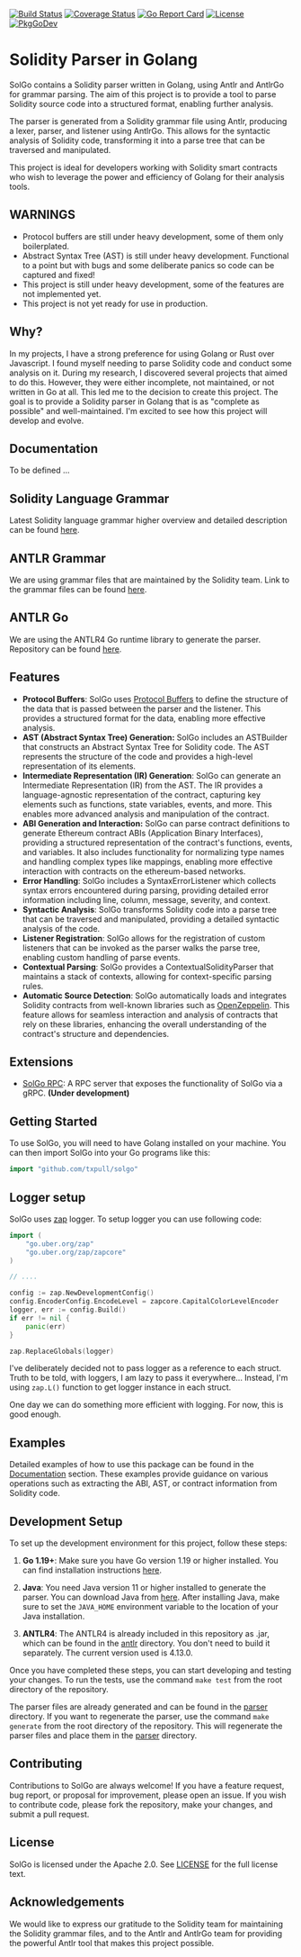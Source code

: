 [![Build Status](https://app.travis-ci.com/txpull/solgo.svg?branch=main)](https://app.travis-ci.com/txpull/solgo)
[![Coverage Status](https://coveralls.io/repos/github/txpull/solgo/badge.svg?branch=main)](https://coveralls.io/github/txpull/solgo?branch=main)
[![Go Report Card](https://goreportcard.com/badge/github.com/txpull/solgo)](https://goreportcard.com/report/github.com/txpull/solgo)
[![License](https://img.shields.io/badge/License-Apache_2.0-blue.svg)](https://opensource.org/licenses/Apache-2.0)
[![PkgGoDev](https://pkg.go.dev/badge/github.com/txpull/solgo)](https://pkg.go.dev/github.com/txpull/solgo)

# Solidity Parser in Golang

SolGo contains a Solidity parser written in Golang, using Antlr and AntlrGo for grammar parsing. The aim of this project is to provide a tool to parse Solidity source code into a structured format, enabling further analysis.

The parser is generated from a Solidity grammar file using Antlr, producing a lexer, parser, and listener using AntlrGo. This allows for the syntactic analysis of Solidity code, transforming it into a parse tree that can be traversed and manipulated.

This project is ideal for developers working with Solidity smart contracts who wish to leverage the power and efficiency of Golang for their analysis tools.

## WARNINGS

- Protocol buffers are still under heavy development, some of them only boilerplated.
- Abstract Syntax Tree (AST) is still under heavy development. Functional to a point but with bugs and some
  deliberate panics so code can be captured and fixed!
- This project is still under heavy development, some of the features are not implemented yet.
- This project is not yet ready for use in production.

## Why?

In my projects, I have a strong preference for using Golang or Rust over Javascript. I found myself needing to parse Solidity code and conduct some analysis on it. During my research, I discovered several projects that aimed to do this. However, they were either incomplete, not maintained, or not written in Go at all. This led me to the decision to create this project. The goal is to provide a Solidity parser in Golang that is as "complete as possible" and well-maintained. I'm excited to see how this project will develop and evolve.

## Documentation

To be defined ...

## Solidity Language Grammar

Latest Solidity language grammar higher overview and detailed description can be found [here](https://docs.soliditylang.org/en/v0.8.19/grammar.html).

## ANTLR Grammar

We are using grammar files that are maintained by the Solidity team.
Link to the grammar files can be found [here](https://github.com/ethereum/solidity/tree/develop/docs/grammar).

## ANTLR Go

We are using the ANTLR4 Go runtime library to generate the parser. Repository can be found [here](https://github.com/antlr4-go/antlr).


## Features

- **Protocol Buffers**: SolGo uses [Protocol Buffers](https://github.com/txpull/protos) to define the structure of the data that is passed between the parser and the listener. This provides a structured format for the data, enabling more effective analysis.
- **AST (Abstract Syntax Tree) Generation:** SolGo includes an ASTBuilder that constructs an Abstract Syntax Tree for Solidity code. The AST represents the structure of the code and provides a high-level representation of its elements.
- **Intermediate Representation (IR) Generation**: SolGo can generate an Intermediate Representation (IR) from the AST. The IR provides a language-agnostic representation of the contract, capturing key elements such as functions, state variables, events, and more. This enables more advanced analysis and manipulation of the contract.
- **ABI Generation and Interaction:** SolGo can parse contract definitions to generate Ethereum contract ABIs (Application Binary Interfaces), providing a structured representation of the contract's functions, events, and variables. It also includes functionality for normalizing type names and handling complex types like mappings, enabling more effective interaction with contracts on the ethereum-based networks.
- **Error Handling**: SolGo includes a SyntaxErrorListener which collects syntax errors encountered during parsing, providing detailed error information including line, column, message, severity, and context.
- **Syntactic Analysis**: SolGo transforms Solidity code into a parse tree that can be traversed and manipulated, providing a detailed syntactic analysis of the code.
- **Listener Registration**: SolGo allows for the registration of custom listeners that can be invoked as the parser walks the parse tree, enabling custom handling of parse events.
- **Contextual Parsing**: SolGo provides a ContextualSolidityParser that maintains a stack of contexts, allowing for context-specific parsing rules.
- **Automatic Source Detection**: SolGo automatically loads and integrates Solidity contracts from well-known libraries such as [OpenZeppelin](https://github.com/OpenZeppelin/openzeppelin-contracts). This feature allows for seamless interaction and analysis of contracts that rely on these libraries, enhancing the overall understanding of the contract's structure and dependencies.


## Extensions

- [SolGo RPC](https://github.com/txpull/solgo-rpc): A RPC server that exposes the functionality of SolGo via a gRPC. **(Under development)**


## Getting Started

To use SolGo, you will need to have Golang installed on your machine. You can then import SolGo into your Go programs like this:

```go
import "github.com/txpull/solgo"
```

## Logger setup

SolGo uses [zap](https://github.com/uber-go/zap) logger. To setup logger you can use following code:

```go
import (
	"go.uber.org/zap"
	"go.uber.org/zap/zapcore"
)

// ....

config := zap.NewDevelopmentConfig()
config.EncoderConfig.EncodeLevel = zapcore.CapitalColorLevelEncoder
logger, err := config.Build()
if err != nil {
	panic(err)
}

zap.ReplaceGlobals(logger)
```

I've deliberately decided not to pass logger as a reference to each struct. Truth to be told, with loggers, I am lazy to pass it everywhere... Instead, I'm using `zap.L()` function to get logger instance in each struct.

One day we can do something more efficient with logging. For now, this is good enough.

## Examples

Detailed examples of how to use this package can be found in the [Documentation](/docs/) section. These examples provide guidance on various operations such as extracting the ABI, AST, or contract information from Solidity code.


## Development Setup

To set up the development environment for this project, follow these steps:

1. **Go 1.19+**: Make sure you have Go version 1.19 or higher installed. You can find installation instructions [here](https://golang.org/doc/install).

2. **Java**: You need Java version 11 or higher installed to generate the parser. You can download Java from [here](https://www.oracle.com/java/technologies/javase-jdk11-downloads.html). After installing Java, make sure to set the `JAVA_HOME` environment variable to the location of your Java installation.

3. **ANTLR4**: The ANTLR4 is already included in this repository as .jar, which can be found in the [antlr](/antlr) directory. You don't need to build it separately. The current version used is 4.13.0.

Once you have completed these steps, you can start developing and testing your changes. To run the tests, use the command `make test` from the root directory of the repository.

The parser files are already generated and can be found in the [parser](/parser) directory. If you want to regenerate the parser, use the command `make generate` from the root directory of the repository. This will regenerate the parser files and place them in the [parser](/parser) directory.


## Contributing

Contributions to SolGo are always welcome! If you have a feature request, bug report, or proposal for improvement, please open an issue. If you wish to contribute code, please fork the repository, make your changes, and submit a pull request.


## License

SolGo is licensed under the Apache 2.0. See [LICENSE](LICENSE) for the full license text.


## Acknowledgements

We would like to express our gratitude to the Solidity team for maintaining the Solidity grammar files, and to the Antlr and AntlrGo team for providing the powerful Antlr tool that makes this project possible.